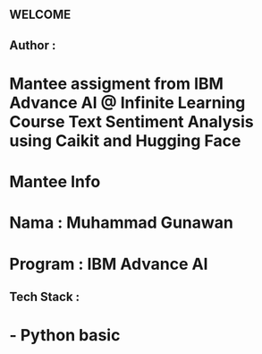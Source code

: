 ## WELCOME

## Author : 
# Mantee assigment from IBM Advance AI @ Infinite Learning Course Text Sentiment Analysis using Caikit and Hugging Face

# Mantee Info
# Nama : Muhammad Gunawan
# Program : IBM Advance AI

## Tech Stack :
# - Python basic
